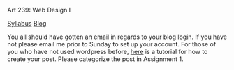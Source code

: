 Art 239: Web Design I

[Syllabus](https://drive.google.com/open?id=1k6If5tRFAoGCEJxfYK7EaTCQMFA_3KUeYHyplomlnDY)
[Blog](https://fa17webdesigniart239.wordpress.com/)

You all should have gotten an email in regards to your blog login. If you have not please email me prior to Sunday to set up your account. For those of you who have not used wordpress before, [here](https://www.siteground.com/tutorials/wordpress/new-wordpress-post.htm) is a tutorial for how to create your post. Please categorize the post in Assignment 1.


